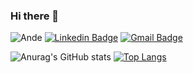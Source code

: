 ### Hi there 👋

![Ande](https://img.shields.io/badge/andersonsilva_0019-E4405F?style=flat-square&logo=instagram&logoColor=white&link=https://www.instagram.com/andersonsilva_0019)
[![Linkedin Badge](https://img.shields.io/badge/-Anderson_Silva-blue?style=flat-square&logo=Linkedin&logoColor=white&link=https://www.linkedin.com/in/anderson-silva-3a3883188)](https://www.linkedin.com/in/anderson-silva-3a3883188)
[![Gmail Badge](https://img.shields.io/badge/-andersonnsilva015@gmail.com-c14438?style=flat-square&logo=Gmail&logoColor=white&link=mailto:andersonnsilva015@gmail.com)](mailto:andersonnsilva015@gmail.com)

 ![Anurag's GitHub stats](https://github-readme-stats.vercel.app/api?username=andersonsilva019&count_private=true&show_icons=true&theme=dracula)
[![Top Langs](https://github-readme-stats.vercel.app/api/top-langs/?username=andersonsilva019&layout=compact&theme=dracula)](https://github.com/anuraghazra/github-readme-stats)
